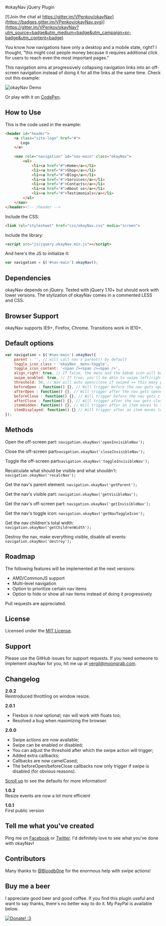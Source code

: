 #okayNav jQuery Plugin

[![Join the chat at https://gitter.im/VPenkov/okayNav](https://badges.gitter.im/VPenkov/okayNav.svg)](https://gitter.im/VPenkov/okayNav?utm_source=badge&utm_medium=badge&utm_campaign=pr-badge&utm_content=badge)  


You know how navigations have only a desktop and a mobile state, right? I thought, "this might cost people money because it requires additional click for users to reach even the most important pages."

This navigation aims at progressively collapsing navigation links into an off-screen navigation instead of doing it for all the links at the same time. Check out this example:

![okayNav Demo](https://raw.githubusercontent.com/VPenkov/okayNav/master/demo.gif)

Or play with it on [CodePen](http://codepen.io/VPenkov/pen/wMZBOg).

## How to Use
This is the code used in the example:
```html
<header id="header">
    <a class="site-logo" href="#">
       Logo
    </a>
    
    <nav role="navigation" id="nav-main" class="okayNav">
        <ul>
            <li><a href="#">Home</a></li>
            <li><a href="#">Shop</a></li>
            <li><a href="#">Blog</a></li>
            <li><a href="#">Services</a></li>
            <li><a href="#">Contacts</a></li>
            <li><a href="#">About us</a></li>
            <li><a href="#">Testimonials</a></li>
        </ul>
    </nav>
</header><!-- /header -->
```
Include the CSS:
```html
<link rel="stylesheet" href="css/okayNav.css" media="screen">
```
Include the library:
```html
<script src="js/jquery.okayNav.min.js"></script>
```

And here's the JS to initialize it:
```javascript
var navigation = $('#nav-main').okayNav();
```

## Dependencies
okayNav depends on jQuery. Tested with jQuery 1.10+ but should work with lower versions.
The stylization of okayNav comes in a commented LESS and CSS.

## Browser Support
okayNav supports IE9+, Firefox, Chrome. Transitions work in IE10+.

## Default options
```javascript
var navigation = $('#nav-main').okayNav({
	parent : '', // will call nav's parent() by default
    toggle_icon_class : 'okayNav__menu-toggle',
    toggle_icon_content: '<span /><span /><span />',
    align_right: true, // If false, the menu and the kebab icon will be on the left
    swipe_enabled: true, // If true, you'll be able to swipe left/right to open the navigation
    threshold: 50, // Nav will auto open/close if swiped >= this many percent
    beforeOpen : function() {}, // Will trigger before the nav gets opened
    afterOpen : function() {}, // Will trigger after the nav gets opened
    beforeClose : function() {}, // Will trigger before the nav gets closed
    afterClose : function() {}, // Will trigger after the nav gets closed
    itemHidden: function() {}, // Will trigger after an item moves to the hidden navigation
    itemDisplayed: function() {} // Will trigger after an item moves to the visible navigation
});
```

## Methods
Open the off-screen part: ``navigation.okayNav('openInvisibleNav');``

Close the off-screen part``navigation.okayNav('closeInvisibleNav');``

Toggle the off-screen part``navigation.okayNav('toggleInvisibleNav');``

Recalculate what should be visible and what shouldn't: ``navigation.okayNav('recalcNav');``

Get the nav's parent element: ``navigation.okayNav('getParent');``

Get the nav's visible part: ``navigation.okayNav('getVisibleNav');``

Get the nav's off-screen part: ``navigation.okayNav('getInvisibleNav');``

Get the nav's toggle icon: ``navigation.okayNav('getNavToggleIcon');``

Get the nav children's total width: ``navigation.okayNav('getChildrenWidth');``

Destroy the nav, make everything visible, disable all events: ``navigation.okayNav('destroy');``

## Roadmap
The following features will be implemented at the next versions:
- AMD/CommonJS support
- Multi-level navigation
- Option to prioritize certain nav items
- Option to hide or show all nav items instead of doing it progressively

Pull requests are appreciated.

## License
Licensed under the [MIT License](https://opensource.org/licenses/MIT).

## Support
Please use the GitHub issues for support requests. If you need someone to implement okayNav for you, hit me up at [vergil@moongrab.com](vergil@moongrab.com).

## Changelog
**2.0.2**  
Reintroduced throttling on window resize.

**2.0.1**  
- Flexbox is now optional; nav will work with floats too;
- Resolved a bug when maximizing the browser.

**2.0.0**  
- Swipe actions are now available;
- Swipe can be enabled or disabled;
- You can adjust the threshold after which the swipe action will trigger;
- Added extra callbacks;
- Callbacks are now camelCased;
- The beforeOpen/beforeClose callbacks now only trigger if swipe is disabled (for obvious reasons).

[Scroll up](#default-options) to see the defaults for more information!

**1.0.2**  
Resize events are now a lot more efficient  
  
**1.0.1**  
First public version
  
## Tell me what you've created
Ping me on [Facebook](http://fb.com/vergil.penkov) or [Twitter](http://twitter.com/vergilpenkov). I'd definitely love to see what you've done with okayNav!
  
## Contributors
Many thanks to [@Bloodb0ne](https://github.com/bloodb0ne) for the enormous help with swipe actions!
  
## Buy me a beer
I appreciate good beer and good coffee. If you find this plugin useful and want to say thanks, there's no better way to do it. My PayPal is available below.  
  
[![Donate! :3](https://www.paypalobjects.com/en_US/GB/i/btn/btn_donateCC_LG.gif)](https://www.paypal.com/cgi-bin/webscr?cmd=_s-xclick&hosted_button_id=9CVK8L6CKVY2Y)
